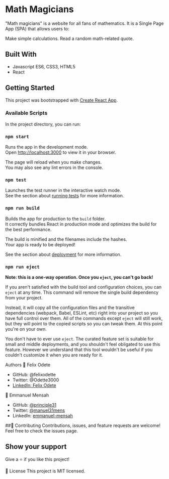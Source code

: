 # Math Magicians
"Math magicians" is a website for all fans of mathematics. It is a Single Page App (SPA) that allows users to:

Make simple calculations.
Read a random math-related quote.

## Built With
* Javascript ES6, CSS3, HTML5
* React

## Getting Started
This project was bootstrapped with [Create React App](https://github.com/facebook/create-react-app).

### Available Scripts

In the project directory, you can run:

### `npm start`

Runs the app in the development mode.\
Open [http://localhost:3000](http://localhost:3000) to view it in your browser.

The page will reload when you make changes.\
You may also see any lint errors in the console.

### `npm test`

Launches the test runner in the interactive watch mode.\
See the section about [running tests](https://facebook.github.io/create-react-app/docs/running-tests) for more information.

### `npm run build`

Builds the app for production to the `build` folder.\
It correctly bundles React in production mode and optimizes the build for the best performance.

The build is minified and the filenames include the hashes.\
Your app is ready to be deployed!

See the section about [deployment](https://facebook.github.io/create-react-app/docs/deployment) for more information.

### `npm run eject`

**Note: this is a one-way operation. Once you `eject`, you can't go back!**

If you aren't satisfied with the build tool and configuration choices, you can `eject` at any time. This command will remove the single build dependency from your project.

Instead, it will copy all the configuration files and the transitive dependencies (webpack, Babel, ESLint, etc) right into your project so you have full control over them. All of the commands except `eject` will still work, but they will point to the copied scripts so you can tweak them. At this point you're on your own.

You don't have to ever use `eject`. The curated feature set is suitable for small and middle deployments, and you shouldn't feel obligated to use this feature. However we understand that this tool wouldn't be useful if you couldn't customize it when you are ready for it.

Authors
👤 Felix Odete
* GitHub: @felixodette
* Twitter: @Odette3000
* [LinkedIn: Felix Odete](https://www.linkedin.com/in/felixodete)

👤 Emmanuel Mensah
* GitHub: [@principle31](https://github.com/principles31)
* Twitter: [@manuel31mens](https://Twiter.com/@Manuel31mens)
* LinkedIn: [emmanuel-mensah](www.linkedin.com/in/emmanuel-mensah-6a044922a)

##🤝 Contributing
Contributions, issues, and feature requests are welcome!
Feel free to check the issues page.

## Show your support
Give a ⭐️ if you like this project!

📝 License
This project is MIT licensed.


